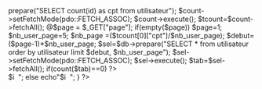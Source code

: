 <?php
$db = new PDO('mysql:host=127.0.0.1;dbname=TPFormulaire;', 'root', '');
 $count = $db->prepare("SELECT  count(id) as cpt  from utilisateur");
$count->setFetchMode(pdo::FETCH_ASSOC);
$count->execute();
$tcount=$count->fetchAll();

@$page = $_GET["page"];
if(empty($page)) $page=1;
$nb_user_page=5;
$nb_page =($tcount[0]["cpt"]/$nb_user_page);
$debut=($page-1)*$nb_user_page;

$sel=$db->prepare("SELECT * from utilisateur order by utilisateur limit $debut, $nb_user_page");
$sel->setFetchMode(pdo::FETCH_ASSOC);
$sel->execute();
$tab=$sel->fetchAll();
if(count($tab)==0)
?>
<!DOCTYPE html>
<html lang="en">
<head>
    <meta charset="UTF-8">
    <meta http-equiv="X-UA-Compatible" content="IE=edge">
    <meta name="viewport" content="width=device-width, initial-scale=1.0">
    <title>Document</title>
</head>
<body>
    
<footer>
    <?php echo $tcount[0]["cpt"] ?> 
    <div id ="pagination">
     <?php
        for($i=1;$i<=$nb_page;$i++){
             if($page!=$i)
            echo "<a href='?page=$i'>$i</a> &nbsp;";
            else
            echo"<a>$i</a> &nbsp;";
        }
     ?>
    </div>
    <section id="cont">
        <?php
        for($i=0;$i<count($tab);$i++)
        ?>
    </section>
</footer>
</body>
</html>